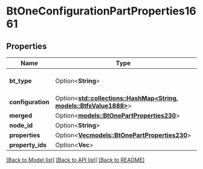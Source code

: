 # BtOneConfigurationPartProperties1661

## Properties

Name | Type | Description | Notes
------------ | ------------- | ------------- | -------------
**bt_type** | Option<**String**> | Type of JSON object. | [optional]
**configuration** | Option<[**std::collections::HashMap<String, models::BtfsValue1888>**](BTFSValue-1888.md)> |  | [optional]
**merged** | Option<[**models::BtOnePartProperties230**](BTOnePartProperties-230.md)> |  | [optional]
**node_id** | Option<**String**> |  | [optional]
**properties** | Option<[**Vec<models::BtOnePartProperties230>**](BTOnePartProperties-230.md)> |  | [optional]
**property_ids** | Option<**Vec<String>**> |  | [optional]

[[Back to Model list]](../README.md#documentation-for-models) [[Back to API list]](../README.md#documentation-for-api-endpoints) [[Back to README]](../README.md)


